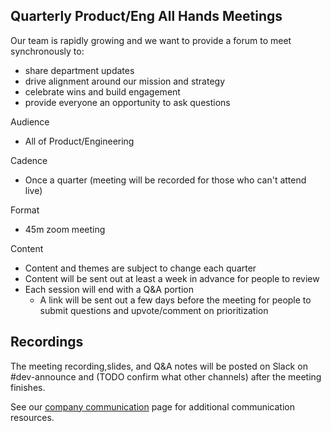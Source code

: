 ## Quarterly Product/Eng All Hands Meetings

Our team is rapidly growing and we want to provide a forum to meet synchronously to:

- share department updates
- drive alignment around our mission and strategy
- celebrate wins and build engagement
- provide everyone an opportunity to ask questions

Audience

- All of Product/Engineering

Cadence

- Once a quarter (meeting will be recorded for those who can't attend live)

Format

- 45m zoom meeting

Content

- Content and themes are subject to change each quarter
- Content will be sent out at least a week in advance for people to review
- Each session will end with a Q&A portion
  - A link will be sent out a few days before the meeting for people to submit questions and upvote/comment on prioritization

## Recordings

The meeting recording,slides, and Q&A notes will be posted on Slack on #dev-announce and (TODO confirm what other channels) after the meeting finishes.

See our [company communication](../../content/communication/index.md) page for additional communication resources.
